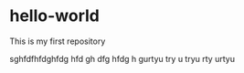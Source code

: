 # hello-world
This is my first repository

sghfdfhfdghfdg
hfd
gh
dfg
hfdg
h
gurtyu
try
u
tryu
rty
urtyu
